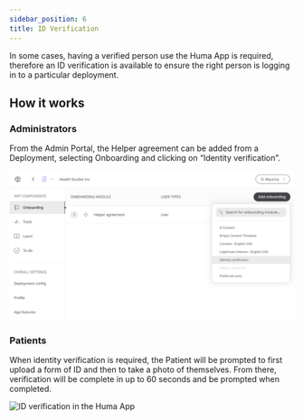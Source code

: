 ```yaml
---
sidebar_position: 6
title: ID Verification
---
```


In some cases, having a verified person use the Huma App is required, therefore an ID verification is available to ensure the right person is logging in to a particular deployment.

## How it works

### Administrators

From the Admin Portal, the Helper agreement can be added from a Deployment, selecting Onboarding and clicking on “Identity verification”.

![Adding identity verification in the Admin Portal](./assets/ap-id-verification.png)

### Patients

When identity verification is required, the Patient will be prompted to first upload a form of ID and then to take a photo of themselves. From there, verification will be complete in up to 60 seconds and be prompted when completed.

![ID verification in the Huma App](./assets/id-verification.gif)